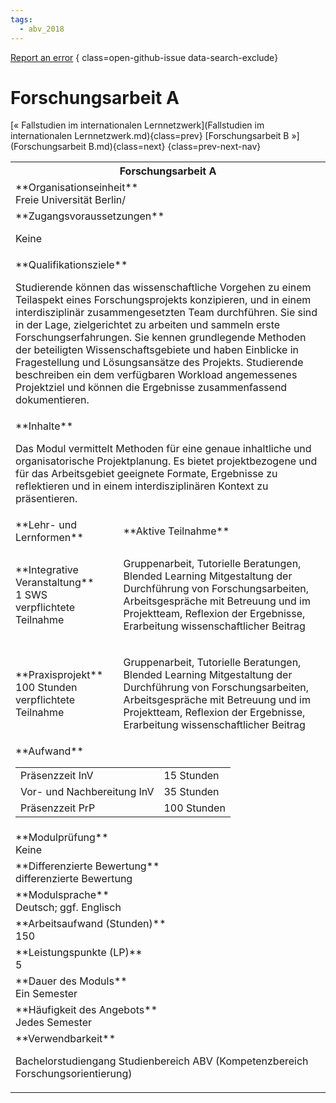 ```yaml
---
tags:
  - abv_2018
---
```

[Report an error](https://github.com/SGSSGene/FUB-SUP/issues/new?title=Error%20in%20%22Forschungsarbeit%20A%22&body=There%20seems%20to%20be%20an%20error%20in%20module%20%22Forschungsarbeit%20A%22%2E%0A%0A%3CDescribe%20here%20a%20slightly%20more%20detailed%20description%20of%20what%20is%20wrong%3E&labels=bug)
{ class=open-github-issue data-search-exclude}

# Forschungsarbeit A

[« Fallstudien im internationalen Lernnetzwerk](Fallstudien im internationalen Lernnetzwerk.md){class=prev}
[Forschungsarbeit B »](Forschungsarbeit B.md){class=next}
{class=prev-next-nav}

<table markdown id="moduledesc">
<tr markdown class="moduledesc_head"><th colspan="2">Forschungsarbeit A </th></tr>
<tr markdown><td colspan="2">**Organisationseinheit**   <br>Freie Universität Berlin/</td></tr>


<tr markdown><td colspan="2">**Zugangsvoraussetzungen** <br>

Keine


</td></tr>
<tr markdown><td colspan="2">**Qualifikationsziele**    <br>

Studierende können das wissenschaftliche Vorgehen zu einem Teilaspekt eines
Forschungsprojekts konzipieren, und in einem interdisziplinär
zusammengesetzten Team durchführen. Sie sind in der Lage, zielgerichtet zu
arbeiten und sammeln erste Forschungserfahrungen. Sie kennen grundlegende
Methoden der beteiligten Wissenschaftsgebiete und haben Einblicke in
Fragestellung und Lösungsansätze des Projekts. Studierende beschreiben ein
dem verfügbaren Workload angemessenes Projektziel und können die Ergebnisse
zusammenfassend dokumentieren.


</td></tr>
<tr markdown><td colspan="2">**Inhalte**                <br>

Das Modul vermittelt Methoden für eine genaue inhaltliche und
organisatorische Projektplanung. Es bietet projektbezogene und für das
Arbeitsgebiet geeignete Formate, Ergebnisse zu reflektieren und in einem
interdisziplinären Kontext zu präsentieren.


</td></tr>

<tr markdown><td>**Lehr- und Lernformen**</td><td>**Aktive Teilnahme**</td></tr>
<tr markdown><td> **Integrative Veranstaltung** <br>1 SWS <br> verpflichtete Teilnahme</td><td>

Gruppenarbeit, Tutorielle Beratungen, Blended Learning
Mitgestaltung der Durchführung von Forschungsarbeiten, Arbeitsgespräche mit Betreuung und im Projektteam, Reflexion der Ergebnisse, Erarbeitung wissenschaftlicher Beitrag
</td></tr>
<tr markdown><td> **Praxisprojekt** <br>100 Stunden <br> verpflichtete Teilnahme</td><td>

Gruppenarbeit, Tutorielle Beratungen, Blended Learning
Mitgestaltung der Durchführung von Forschungsarbeiten, Arbeitsgespräche mit Betreuung und im Projektteam, Reflexion der Ergebnisse, Erarbeitung wissenschaftlicher Beitrag
</td></tr>
<tr markdown><td colspan="2">**Aufwand**                <br>
<table class="aufwand_table">
<tr><td>Präsenzzeit InV</td><td>15 Stunden</td></tr>
<tr><td>Vor- und Nachbereitung InV</td><td>35 Stunden</td></tr>
<tr><td>Präsenzzeit PrP</td><td>100 Stunden</td></tr>
</table>

</td></tr>
<tr markdown><td colspan="2">**Modulprüfung**             <br>Keine


</td></tr>
<tr markdown><td colspan="2">**Differenzierte Bewertung** <br>differenzierte Bewertung

</td></tr>
<tr markdown><td colspan="2">**Modulsprache**             <br>Deutsch; ggf. Englisch</td></tr>
<tr markdown><td colspan="2">**Arbeitsaufwand (Stunden)** <br>150</td></tr>
<tr markdown><td colspan="2">**Leistungspunkte (LP)**     <br>5</td></tr>
<tr markdown><td colspan="2">**Dauer des Moduls**         <br>Ein Semester</td></tr>
<tr markdown><td colspan="2">**Häufigkeit des Angebots**  <br>Jedes Semester</td></tr>
<tr markdown><td colspan="2">**Verwendbarkeit**           <br>

Bachelorstudiengang Studienbereich ABV (Kompetenzbereich
Forschungsorientierung)


</td></tr>

</table>
